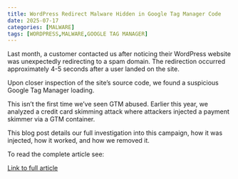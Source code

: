 ```yaml
---
title: WordPress Redirect Malware Hidden in Google Tag Manager Code
date: 2025-07-17
categories: [MALWARE]
tags: [WORDPRESS,MALWARE,GOOGLE TAG MANAGER]
---
```


Last month, a customer contacted us after noticing their WordPress website was unexpectedly redirecting to a spam domain. The redirection occurred approximately 4-5 seconds after a user landed on the site.

Upon closer inspection of the site’s source code, we found a suspicious Google Tag Manager loading.

This isn’t the first time we’ve seen GTM abused. Earlier this year, we analyzed a credit card skimming attack where attackers injected a payment skimmer via a GTM container.

This blog post details our full investigation into this campaign, how it was injected, how it worked, and how we removed it.

To read the complete article see:

[Link to full article](https://blog.sucuri.net/2025/07/wordpress-redirect-malware-hidden-in-google-tag-manager-code.html)